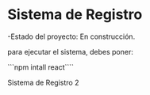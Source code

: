 <h1> Sistema de Registro</h1>

-Estado del proyecto: En construcción.

para ejecutar el sistema, debes poner:

```npm intall react````

Sistema de Registro 2
